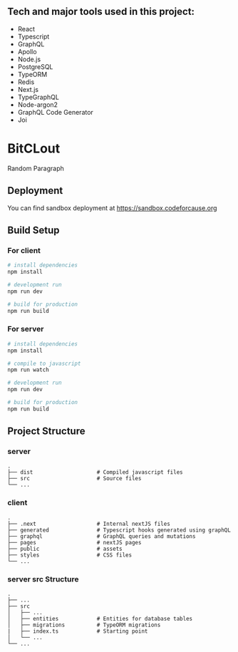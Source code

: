 ## Tech and major tools used in this project:

- React
- Typescript
- GraphQL
- Apollo
- Node.js
- PostgreSQL
- TypeORM
- Redis
- Next.js
- TypeGraphQL
- Node-argon2
- GraphQL Code Generator
- Joi

# BitCLout

Random Paragraph

## Deployment

You can find sandbox deployment at https://sandbox.codeforcause.org

## Build Setup

### For client
```bash
# install dependencies
npm install

# development run
npm run dev

# build for production
npm run build
```

### For server
```bash
# install dependencies
npm install

# compile to javascript
npm run watch

# development run
npm run dev

# build for production
npm run build
```

## Project Structure

### server
    .
    ├── dist                    # Compiled javascript files
    ├── src                     # Source files
    └── ...

### client
    .
    ├── .next                   # Internal nextJS files
    ├── generated               # Typescript hooks generated using graphQL
    ├── graphql                 # GraphQL queries and mutations
    ├── pages                   # nextJS pages
    ├── public                  # assets
    ├── styles                  # CSS files
    └── ...

### server src Structure

    .
    ├── ...
    ├── src
    │   ├── ...
    │   ├── entities            # Entities for database tables
    │   ├── migrations          # TypeORM migrations
    |   ├── index.ts            # Starting point
    │   └── ...
    └── ...
